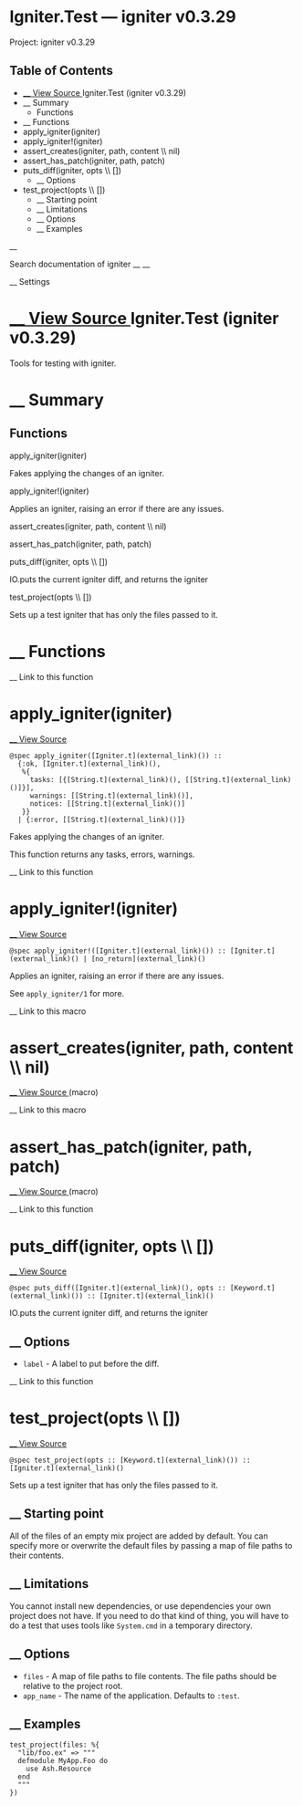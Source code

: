 # Igniter.Test — igniter v0.3.29

Project: igniter v0.3.29

## Table of Contents

- [ __ View Source ](external_link) Igniter.Test (igniter v0.3.29)
- __ Summary
  - Functions
- __ Functions
- apply_igniter(igniter)
- apply_igniter!(igniter)
- assert_creates(igniter, path, content \\\ nil)
- assert_has_patch(igniter, path, patch)
- puts_diff(igniter, opts \\\ [])
  - __ Options
- test_project(opts \\\ [])
  - __ Starting point
  - __ Limitations
  - __ Options
  - __ Examples

__

Search documentation of igniter __ __

__ Settings

#  [ __ View Source ](external_link) Igniter.Test (igniter v0.3.29)

Tools for testing with igniter.

#  __ Summary

##  Functions

apply_igniter(igniter)

Fakes applying the changes of an igniter.

apply_igniter!(igniter)

Applies an igniter, raising an error if there are any issues.

assert_creates(igniter, path, content \\\ nil)

assert_has_patch(igniter, path, patch)

puts_diff(igniter, opts \\\ [])

IO.puts the current igniter diff, and returns the igniter

test_project(opts \\\ [])

Sets up a test igniter that has only the files passed to it.

#  __ Functions

__ Link to this function

# apply_igniter(igniter)

[ __ View Source ](external_link)
    
    
    @spec apply_igniter([Igniter.t](external_link)()) ::
      {:ok, [Igniter.t](external_link)(),
       %{
         tasks: [{[String.t](external_link)(), [[String.t](external_link)()]}],
         warnings: [[String.t](external_link)()],
         notices: [[String.t](external_link)()]
       }}
      | {:error, [[String.t](external_link)()]}

Fakes applying the changes of an igniter.

This function returns any tasks, errors, warnings.

__ Link to this function

# apply_igniter!(igniter)

[ __ View Source ](external_link)
    
    
    @spec apply_igniter!([Igniter.t](external_link)()) :: [Igniter.t](external_link)() | [no_return](external_link)()

Applies an igniter, raising an error if there are any issues.

See `apply_igniter/1` for more.

__ Link to this macro

# assert_creates(igniter, path, content \\\ nil)

[ __ View Source ](external_link) (macro)

__ Link to this macro

# assert_has_patch(igniter, path, patch)

[ __ View Source ](external_link) (macro)

__ Link to this function

# puts_diff(igniter, opts \\\ [])

[ __ View Source ](external_link)
    
    
    @spec puts_diff([Igniter.t](external_link)(), opts :: [Keyword.t](external_link)()) :: [Igniter.t](external_link)()

IO.puts the current igniter diff, and returns the igniter

##  __ Options

  * `label` \- A label to put before the diff.



__ Link to this function

# test_project(opts \\\ [])

[ __ View Source ](external_link)
    
    
    @spec test_project(opts :: [Keyword.t](external_link)()) :: [Igniter.t](external_link)()

Sets up a test igniter that has only the files passed to it.

##  __ Starting point

All of the files of an empty mix project are added by default. You can specify more or overwrite the default files by passing a map of file paths to their contents.

##  __ Limitations

You cannot install new dependencies, or use dependencies your own project does not have. If you need to do that kind of thing, you will have to do a test that uses tools like `System.cmd` in a temporary directory.

##  __ Options

  * `files` \- A map of file paths to file contents. The file paths should be relative to the project root.
  * `app_name` \- The name of the application. Defaults to `:test`.



##  __ Examples
    
    
    test_project(files: %{
      "lib/foo.ex" => """
      defmodule MyApp.Foo do
        use Ash.Resource
      end
      """
    })
